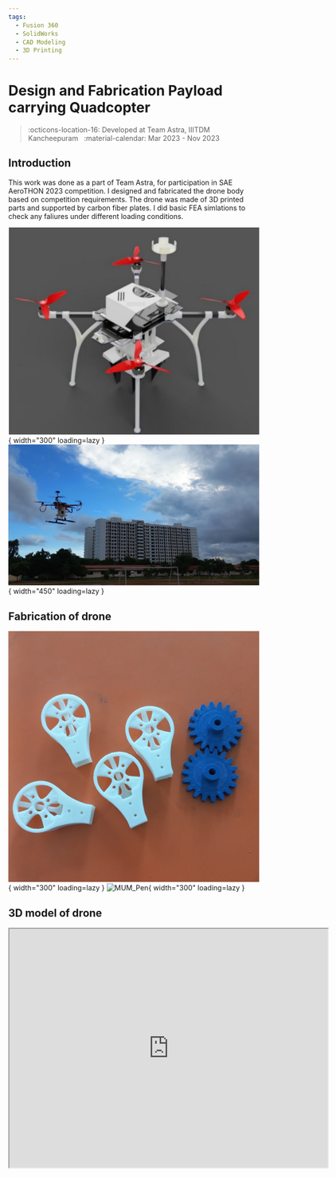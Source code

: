 ```yaml
---
tags:
  - Fusion 360
  - SolidWorks
  - CAD Modeling
  - 3D Printing
---
```

# Design and Fabrication Payload carrying Quadcopter
> :octicons-location-16: Developed at Team Astra, IIITDM Kancheepuram &nbsp;
> :material-calendar: Mar 2023 - Nov 2023 &nbsp;

## Introduction
This work was done as a part of Team Astra, for participation in SAE AeroTHON 2023 competition. I designed and fabricated the drone body based on competition requirements. The drone was made of 3D printed parts and supported by carbon fiber plates. I did basic FEA simlations to check any faliures under different loading conditions.

![MUM_Pen](drone.png){ width="300" loading=lazy } ![MUM_Pen](drone1.jpg){ width="450" loading=lazy }

## Fabrication of drone

![MUM_Pen](parts.jpg){ width="300" loading=lazy } ![MUM_Pen](print.gif){ width="300" loading=lazy }

## 3D model of drone

<iframe src="https://iiitdm670.autodesk360.com/shares/public/SH30dd5QT870c25f12fca019d910d82a4efd?mode=embed" width="640" height="480" allowfullscreen="true" webkitallowfullscreen="true" mozallowfullscreen="true"  frameborder="1"></iframe>